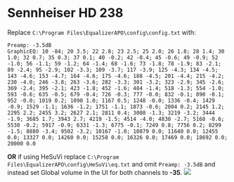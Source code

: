 # Sennheiser HD 238
Replace `C:\Program Files\EqualizerAPO\config\config.txt` with:
```
Preamp: -3.5dB
GraphicEQ: 10 -84; 20 3.5; 22 2.8; 23 2.5; 25 2.0; 26 1.8; 28 1.4; 30 1.0; 32 0.7; 35 0.3; 37 0.1; 40 -0.2; 42 -0.4; 45 -0.6; 49 -0.9; 52 -1.0; 56 -1.1; 59 -1.2; 64 -1.4; 68 -1.6; 73 -1.8; 78 -1.9; 83 -2.1; 89 -2.4; 95 -2.9; 102 -3.3; 109 -3.7; 117 -3.9; 125 -4.3; 134 -4.5; 143 -4.6; 153 -4.7; 164 -4.6; 175 -4.6; 188 -4.5; 201 -4.4; 215 -4.2; 230 -4.0; 246 -3.8; 263 -3.6; 282 -3.3; 301 -3.2; 323 -2.9; 345 -2.6; 369 -2.4; 395 -2.1; 423 -1.8; 452 -1.6; 484 -1.4; 518 -1.3; 554 -1.0; 593 -0.6; 635 -0.5; 679 -0.4; 726 -0.3; 777 -0.0; 832 -0.1; 890 -0.1; 952 -0.0; 1019 0.2; 1090 1.0; 1167 0.5; 1248 -0.0; 1336 -0.4; 1429 -0.9; 1529 -1.1; 1636 -1.2; 1751 -1.1; 1873 -0.6; 2004 0.2; 2145 1.2; 2295 2.2; 2455 3.2; 2627 2.1; 2811 0.4; 3008 -1.3; 3219 -3.2; 3444 -1.9; 3685 1.7; 3943 2.7; 4219 -1.5; 4514 -4.0; 4830 -2.7; 5168 -0.6; 5530 -0.2; 5917 -0.9; 6331 -1.3; 6775 -0.1; 7249 0.8; 7756 0.2; 8299 -1.5; 8880 -3.4; 9502 -3.2; 10167 -1.0; 10879 0.0; 11640 0.0; 12455 0.0; 13327 0.0; 14260 0.0; 15258 0.0; 16326 0.0; 17469 0.0; 18692 0.0; 20000 0.0
```
**OR** if using HeSuVi replace `C:\Program Files\EqualizerAPO\config\HeSuVi\eq.txt` and omit `Preamp: -3.5dB` and instead set Global volume in the UI for both channels to **-35**.
![](https://raw.githubusercontent.com/jaakkopasanen/AutoEq/master/results/SBAF-Serious/innerfidelity/onear/Sennheiser%20HD%20238/Sennheiser%20HD%20238.png)